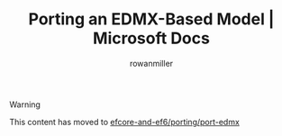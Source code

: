 ﻿---
title: Porting an EDMX-Based Model | Microsoft Docs
author: rowanmiller
ms.author: rowmil
ms.date: 10/27/2016
ms.assetid: d52aeaea-87fd-4dc7-a7d5-cdd65db09d13
uid: core/efcore-vs-ef6/porting/port-edmx
---

> [!WARNING]
> This content has moved to [efcore-and-ef6/porting/port-edmx](../../../efcore-and-ef6/porting/port-edmx.md)

